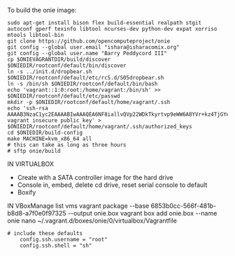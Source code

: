 To build the onie image:

    sudo apt-get install bison flex build-essential realpath stgit autoconf gperf texinfo libtool ncurses-dev python-dev expat xorriso mtools libtool-bin
    git clone https://github.com/opencomputeproject/onie
    git config --global user.email "ishara@isharacomix.org"
    git config --global user.name "Barry Peddycord III"
    cp $ONIEVAGRANTDIR/build/discover $ONIEDIR/rootconf/default/bin/discover
    ln -s ../init.d/dropbear.sh $ONIEDIR/rootconf/default/etc/rcS.d/S05dropbear.sh
    ln -s /bin/sh $ONIEDIR/rootconf/default/bin/bash
    echo 'vagrant::1:0:root:/home/vagrant:/bin/sh' >> $ONIEDIR/rootconf/default/etc/passwd
    mkdir -p $ONIEDIR/rootconf/default/home/vagrant/.ssh
    echo 'ssh-rsa AAAAB3NzaC1yc2EAAAABIwAAAQEA6NF8iallvQVp22WDkTkyrtvp9eWW6A8YVr+kz4TjGYe7gHzIw+niNltGEFHzD8+v1I2YJ6oXevct1YeS0o9HZyN1Q9qgCgzUFtdOKLv6IedplqoPkcmF0aYet2PkEDo3MlTBckFXPITAMzF8dJSIFo9D8HfdOV0IAdx4O7PtixWKn5y2hMNG0zQPyUecp4pzC6kivAIhyfHilFR61RGL+GPXQ2MWZWFYbAGjyiYJnAmCP3NOTd0jMZEnDkbUvxhMmBYSdETk1rRgm+R4LOzFUGaHqHDLKLX+FIPKcF96hrucXzcWyLbIbEgE98OHlnVYCzRdK8jlqm8tehUc9c9WhQ== vagrant insecure public key' > $ONIEDIR/rootconf/default/home/vagrant/.ssh/authorized_keys
    cd $ONIEDIR/build-config
    make MACHINE=kvm_x86_64 all
    # this can take as long as three hours
    # sftp onie/build


IN VIRTUALBOX
 * Create with a SATA controller image for the hard drive
 * Console in, embed, delete cd drive, reset serial console to default
 * Boxify



IN
    VBoxManage list vms
    vagrant package --base 6853b0cc-566f-481b-b8d8-a7f0e0f97325 --output onie.box
    vagrant box add onie.box --name onie
    nano ~/.vagrant.d/boxes/onie/0/virtualbox/Vagrantfile

    # include these defaults
        config.ssh.username = "root"
        config.ssh.shell = "sh"
